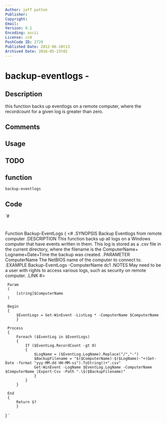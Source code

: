 ```yaml
---
Author: jeff patton
Publisher: 
Copyright: 
Email: 
Version: 0.1
Encoding: ascii
License: cc0
PoshCode ID: 2729
Published Date: 2012-06-10t13
Archived Date: 2016-05-23t02
---
```


# backup-eventlogs - 

## Description

this function backs up eventlogs on a remote computer, where the recordcount for a given log is greater than zero.

## Comments



## Usage



## TODO



## function

`backup-eventlogs`

## Code

`#
 #
 Function Backup-EventLogs
 {
     <#
         .SYNOPSIS
             Backup Eventlogs from remote computer
         .DESCRIPTION
             This function backs up all logs on a Windows computer that have events written in them. This
             log is stored as a .csv file in the current directory, where the filename is the ComputerName+
             Logname+Date+Time the backup was created.
         .PARAMETER ComputerName
             The NetBIOS name of the computer to connect to.
         .EXAMPLE
             Backup-EventLogs -ComputerName dc1
         .NOTES
             May need to be a user with rights to access various logs, such as security on remote computer.
         .LINK
     #>
     
     Param
     (
         [string]$ComputerName
     )
     
     Begin
     {
         $EventLogs = Get-WinEvent -ListLog * -ComputerName $ComputerName
         }
 
     Process
     {
         Foreach ($EventLog in $EventLogs)
         {
             If ($EventLog.RecordCount -gt 0)
             {
                 $LogName = ($EventLog.LogName).Replace("/","-")
                 $BackupFilename = "$($ComputerName)-$($LogName)-"+(Get-Date -format "yyy-MM-dd HH-MM-ss").ToString()+".csv"
                 Get-WinEvent -LogName $EventLog.LogName -ComputerName $ComputerName |Export-Csv -Path ".\$($BackupFilename)"
                 }
             }
         }
 
     End
     {
         Return $?
         }
 }
`

